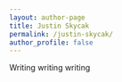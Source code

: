 ```yaml
---
layout: author-page
title: Justin Skycak
permalink: /justin-skycak/
author_profile: false
---
```

 
<!--# [<center>Justin Skycak</center>](#top)-->

<div style="width:100%; max-width:800px; margin:auto">  
    
Writing writing writing

</div>
